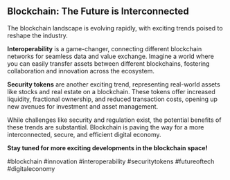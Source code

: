 ## Blockchain: The Future is Interconnected 

The blockchain landscape is evolving rapidly, with exciting trends poised to reshape the industry.  

**Interoperability** is a game-changer, connecting different blockchain networks for seamless data and value exchange. Imagine a world where you can easily transfer assets between different blockchains, fostering collaboration and innovation across the ecosystem. 

**Security tokens** are another exciting trend, representing real-world assets like stocks and real estate on a blockchain. These tokens offer increased liquidity, fractional ownership, and reduced transaction costs, opening up new avenues for investment and asset management.

While challenges like security and regulation exist, the potential benefits of these trends are substantial. Blockchain is paving the way for a more interconnected, secure, and efficient digital economy. 

**Stay tuned for more exciting developments in the blockchain space!** 

#blockchain #innovation #interoperability #securitytokens #futureoftech #digitaleconomy